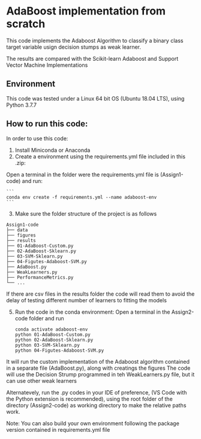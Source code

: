 # AdaBoost implementation from scratch

This code implements the Adaboost Algorithm to classify a binary class target variable usign decision stumps as weak learner.

The results are compared with the Scikit-learn Adaboost and Support Vector Machine Implementations 

## Environment

This code was tested under a Linux 64 bit OS (Ubuntu 18.04 LTS), using Python 3.7.7

## How to run this code:

In order to use this code:

1. Install Miniconda or Anaconda
2. Create a environment using the requirements.yml file included in this .zip:

Open a terminal in the folder were the requirements.yml file is (Assign1-code) and run:

    ```
    conda env create -f requirements.yml --name adaboost-env
    ```

3. Make sure the folder structure of the project is as follows

```
Assign1-code
├── data
├── figures
├── results
├── 01-AdaBoost-Custom.py
├── 02-AdaBoost-Sklearn.py
├── 03-SVM-Sklearn.py
├── 04-Figutes-Adaboost-SVM.py
├── AdaBoost.py
├── WeakLearners.py
├── PerformanceMetrics.py
└── ...
```

If there are csv files in the results folder the code will read them to avoid the delay of testing different number of learners to fitting the models

5.  Run the code in the conda environment: Open a terminal in the Assign2-code folder  and run 
	```
	conda activate adaboost-env
	python 01-AdaBoost-Custom.py
    python 02-AdaBoost-Sklearn.py
    python 03-SVM-Sklearn.py
    python 04-Figutes-Adaboost-SVM.py
    ```
    
It will run the custom implementation of the Adaboost algorithm contained in a separate file (AdaBoost.py), along with creatings the figures
The code will use the Decision Strump programmed in teh WeakLearners.py file, but it can use other weak learners

Alternatevely, run the .py codes in your IDE of preference, (VS Code with the Python extension is recommended), using the root folder of the directory (Assign2-code) as working directory to make the relative paths work.

Note: You can also build your own environment following the package version contained in requirements.yml file